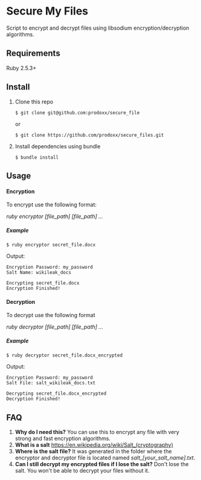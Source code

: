 # Secure My Files

Script to encrypt and decrypt files using libsodium encryption/decryption algorithms.


## Requirements

Ruby 2.5.3+

## Install

1. Clone this repo

    ```
    $ git clone git@github.com:prodoxx/secure_file
    ```
    or 

    ```
    $ git clone https://github.com/prodoxx/secure_files.git
    ```

2. Install dependencies using bundle

    ```
    $ bundle install
    ```


## Usage

#### Encryption

To encrypt use the following format:

*ruby encryptor [file_path] [file_path] ...*

##### Example

```
$ ruby encryptor secret_file.docx
```

Output: 
```
Encryption Password: my_password
Salt Name: wikileak_docs

Encrypting secret_file.docx
Encryption Finished!

```

#### Decryption

To decrypt use the following format

*ruby decryptor [file_path] [file_path] ...*

##### Example

```
$ ruby decryptor secret_file.docx_encrypted
```

Output: 
```
Encryption Password: my_password
Salt File: salt_wikileak_docs.txt

Decrypting secret_file.docx_encrypted
Decryption Finished!
```


## FAQ

1. **Why do I need this?**
    You can use this to encrypt any file with very strong and fast encryption algorithms. 
2. **What is a salt**
    https://en.wikipedia.org/wiki/Salt_(cryptography)
3. **Where is the salt file?**
    It was generated in the folder where the encryptor and decryptor file is located named *salt_[your_salt_name].txt*.
4. **Can I still decrypt my encrypted files if I lose the salt?**
    Don't lose the salt. You won't be able to decrypt your files without it.